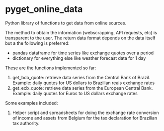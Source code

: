 # pyget_online_data

Python library of functions to get data from online sources. 

The method to obtain the information (webscrapping, API requests, etc) is transparent to the user. The return data format depends on the data itself but a the following is preferred:
* pandas dataframe for time series like exchange quotes over a period
* dictionary for everything else like weather forecast data for 1 day

These are the functions implemented so far:
1. get_bcb_quote: retrieve data series from the Central Bank of Brazil. Example: daily quotes for US dollars to Brazilian reais exchange rates
2. get_ecb_quote: retrieve data series from the European Central Bank. Example: daily quotes for Euros to US dollars exchange rates

Some examples included:
1. Helper script and spreadsheets for doing the exchange rate conversion of income and assets from Belgium for the tax declaration for Brazilian tax authority.
